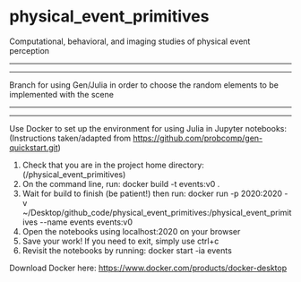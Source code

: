 # physical_event_primitives
Computational, behavioral, and imaging studies of physical event perception

----------------------------------------------------------------------------
----------------------------------------------------------------------------

Branch for using Gen/Julia in order to choose the random elements to be implemented with the scene

----------------------------------------------------------------------------
----------------------------------------------------------------------------

Use Docker to set up the environment for using Julia in Jupyter notebooks:
(Instructions taken/adapted from https://github.com/probcomp/gen-quickstart.git)
1. Check that you are in the project home directory: (/physical_event_primitives)
2. On the command line, run: docker build -t events:v0 .
3. Wait for build to finish (be patient!) then run: docker run -p 2020:2020 -v ~/Desktop/github_code/physical_event_primitives:/physical_event_primitives --name events events:v0
4. Open the notebooks using localhost:2020 on your browser
5. Save your work! If you need to exit, simply use ctrl+c
6. Revisit the notebooks by running: docker start -ia events

Download Docker here: https://www.docker.com/products/docker-desktop


```python

```
